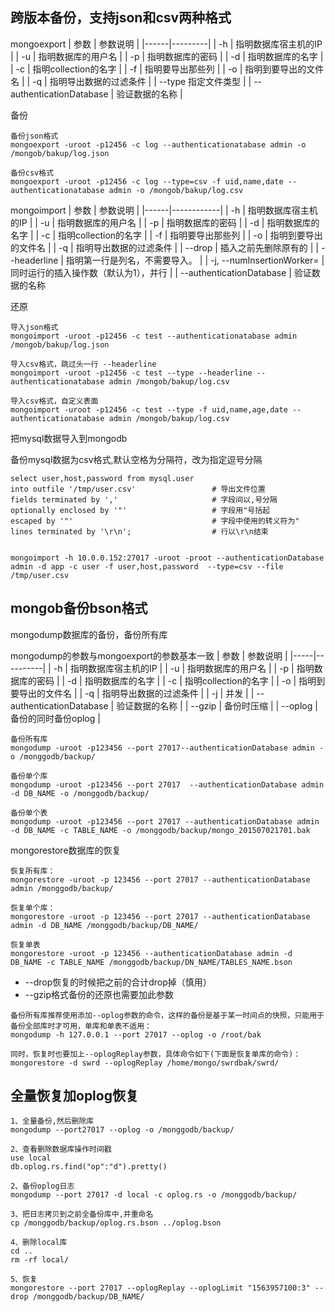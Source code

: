 
跨版本备份，支持json和csv两种格式
---
mongoexport 
| 参数 | 参数说明 |
|------|---------|
| -h | 指明数据库宿主机的IP |
| -u | 指明数据库的用户名 |
| -p | 指明数据库的密码 |
| -d | 指明数据库的名字 |
| -c | 指明collection的名字 |
| -f | 指明要导出那些列 |
| -o | 指明到要导出的文件名 |
| -q | 指明导出数据的过滤条件 |
| --type  指定文件类型 |
| --authenticationDatabase | 验证数据的名称 |

备份
```
备份json格式
mongoexport -uroot -p12456 -c log --authenticationatabase admin -o /mongob/bakup/log.json

备份csv格式
mongoexport -uroot -p12456 -c log --type=csv -f uid,name,date --authenticationatabase admin -o /mongob/bakup/log.csv
```

mongoimport
| 参数 | 参数说明 |
|------|------------|
| -h | 指明数据库宿主机的IP |
| -u | 指明数据库的用户名 |
| -p | 指明数据库的密码 |
| -d | 指明数据库的名字 |
| -c | 指明collection的名字 |
| -f | 指明要导出那些列 |
| -o | 指明到要导出的文件名 |
| -q | 指明导出数据的过滤条件 |
| --drop | 插入之前先删除原有的 |
| --headerline | 指明第一行是列名，不需要导入。 |
| -j, --numInsertionWorker=<number> | 同时运行的插入操作数（默认为1），并行 |
| --authenticationDatabase | 验证数据的名称


还原
```
导入json格式
mongoimport -uroot -p12456 -c test --authenticationatabase admin /mongob/bakup/log.json

导入csv格式，跳过头一行 --headerline
mongoimport -uroot -p12456 -c test --type --headerline --authenticationatabase admin /mongob/bakup/log.csv

导入csv格式，自定义表面
mongoimport -uroot -p12456 -c test --type -f uid,name,age,date --authenticationatabase admin /mongob/bakup/log.csv
```


把mysql数据导入到mongodb

备份mysql数据为csv格式,默认空格为分隔符，改为指定逗号分隔
```
select user,host,password from mysql.user
into outfile '/tmp/user.csv'                 # 导出文件位置
fields terminated by ','                     # 字段间以,号分隔
optionally enclosed by '"'                   # 字段用"号括起
escaped by '"'                               # 字段中使用的转义符为"
lines terminated by '\r\n';                  # 行以\r\n结束


mongoimport -h 10.0.0.152:27017 -uroot -proot --authenticationDatabase admin -d app -c user -f user,host,password  --type=csv --file /tmp/user.csv
```



mongob备份bson格式
---
mongodump数据库的备份，备份所有库 

mongodump的参数与mongoexport的参数基本一致
| 参数 | 参数说明 |
|-----|----------|
| -h | 指明数据库宿主机的IP |
| -u | 指明数据库的用户名 |
| -p | 指明数据库的密码 |
| -d | 指明数据库的名字 |
| -c | 指明collection的名字 |
| -o | 指明到要导出的文件名 |
| -q | 指明导出数据的过滤条件 |
| -j | 并发 |
| --authenticationDatabase | 验证数据的名称 |
| --gzip | 备份时压缩 |
| --oplog | 备份的同时备份oplog |

```
备份所有库
mongodump -uroot -p123456 --port 27017--authenticationDatabase admin -o /monggodb/backup/

备份单个库
mongodump -uroot -p123456 --port 27017  --authenticationDatabase admin -d DB_NAME -o /monggodb/backup/

备份单个表
mongodump -uroot -p123456 --port 27017 --authenticationDatabase admin -d DB_NAME -c TABLE_NAME -o /monggodb/backup/mongo_201507021701.bak
```


mongorestore数据库的恢复  
```
恢复所有库：
mongorestore -uroot -p 123456 --port 27017 --authenticationDatabase admin /monggodb/backup/

恢复单个库：
mongorestore -uroot -p 123456 --port 27017 --authenticationDatabase admin -d DB_NAME /monggodb/backup/DB_NAME/

恢复单表
mongorestore -uroot -p 123456 --authenticationDatabase admin -d DB_NAME -c TABLE_NAME /monggodb/backup/DN_NAME/TABLES_NAME.bson
```
- --drop恢复的时候把之前的合计drop掉（慎用）
- --gzip格式备份的还原也需要加此参数

```
备份所有库推荐使用添加--oplog参数的命令，这样的备份是基于某一时间点的快照，只能用于备份全部库时才可用，单库和单表不适用：
mongodump -h 127.0.0.1 --port 27017 --oplog -o /root/bak 

同时，恢复时也要加上--oplogReplay参数，具体命令如下(下面是恢复单库的命令)：
mongorestore -d swrd --oplogReplay /home/mongo/swrdbak/swrd/
```


全量恢复加oplog恢复
---

```
1、全量备份,然后删除库
mongodump --port27017 --oplog -o /monggodb/backup/

2、查看删除数据库操作时间戳
use local
db.oplog.rs.find("op":"d").pretty()

2、备份oplog日志
mongodump --port 27017 -d local -c oplog.rs -o /monggodb/backup/

3、把日志拷贝到之前全备份库中,并重命名
cp /monggodb/backup/oplog.rs.bson ../oplog.bson

4、删除local库
cd ..
rm -rf local/

5、恢复
mongorestore --port 27017 --oplogReplay --oplogLimit "1563957100:3" --drop /monggodb/backup/DB_NAME/
```








